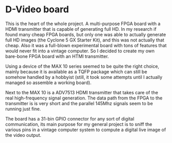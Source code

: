 # D-Video board

This is the heart of the whole project. A multi-purpose FPGA board with 
a HDMI transmitter that is capable of generating full HD.
In my research if found many cheap FPGA boards, but 
only one was able to actually generate full HD images (the Cyclone 5 GX Starter Kit),
and this was not actually that cheap. Also it was a full-blown experimental board
with tons of features that would never fit into a vintage computer.
So I decided to create my own bare-bone FPGA board with an HTMI transmitter.

Using a device of the MAX 10 series seemed to be quite the right choice, mainly because
it is available as a TQFP package which can still be somehow handled by a hobbyist
(still, it took some attempts until I actually managed so assemble a working board).

Next to the MAX 10 is a ADV7513 HDMI transmitter that takes care of the real 
high-frequency signal generation. The data path from the FPGA to the transmitter
is is very short and the parallel 145Mhz signals seem to be running just fine.

The board has a 31-bin GPIO connector for any sort of digital communication, its main
purpose for my general project is to sniff the various pins in a vintage computer
system to compute a digital live image of the video output.
